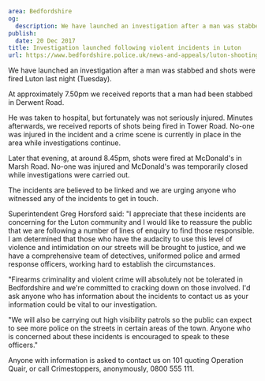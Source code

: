 ```yaml
area: Bedfordshire
og:
  description: We have launched an investigation after a man was stabbed and shots were fired Luton last night (Tuesday).
publish:
  date: 20 Dec 2017
title: Investigation launched following violent incidents in Luton
url: https://www.bedfordshire.police.uk/news-and-appeals/luton-shooting-stabbing-investigation
```

We have launched an investigation after a man was stabbed and shots were fired Luton last night (Tuesday).

At approximately 7.50pm we received reports that a man had been stabbed in Derwent Road.

He was taken to hospital, but fortunately was not seriously injured. Minutes afterwards, we received reports of shots being fired in Tower Road. No-one was injured in the incident and a crime scene is currently in place in the area while investigations continue.

Later that evening, at around 8.45pm, shots were fired at McDonald's in Marsh Road. No-one was injured and McDonald's was temporarily closed while investigations were carried out.

The incidents are believed to be linked and we are urging anyone who witnessed any of the incidents to get in touch.

Superintendent Greg Horsford said: "I appreciate that these incidents are concerning for the Luton community and I would like to reassure the public that we are following a number of lines of enquiry to find those responsible. I am determined that those who have the audacity to use this level of violence and intimidation on our streets will be brought to justice, and we have a comprehensive team of detectives, uniformed police and armed response officers, working hard to establish the circumstances.

"Firearms criminality and violent crime will absolutely not be tolerated in Bedfordshire and we're committed to cracking down on those involved. I'd ask anyone who has information about the incidents to contact us as your information could be vital to our investigation.

"We will also be carrying out high visibility patrols so the public can expect to see more police on the streets in certain areas of the town. Anyone who is concerned about these incidents is encouraged to speak to these officers."

Anyone with information is asked to contact us on 101 quoting Operation Quair, or call Crimestoppers, anonymously, 0800 555 111.
